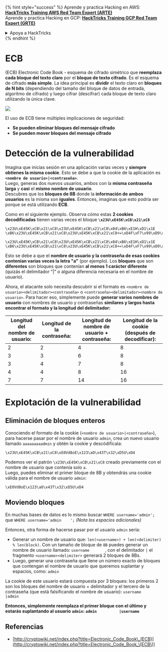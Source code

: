 {% hint style="success" %}
Aprende y practica Hacking en AWS: <img src="/.gitbook/assets/arte.png" alt="" data-size="line">[**HackTricks Training AWS Red Team Expert (ARTE)**](https://training.hacktricks.xyz/courses/arte)<img src="/.gitbook/assets/arte.png" alt="" data-size="line">\
Aprende y practica Hacking en GCP: <img src="/.gitbook/assets/grte.png" alt="" data-size="line">[**HackTricks Training GCP Red Team Expert (GRTE)**<img src="/.gitbook/assets/grte.png" alt="" data-size="line">](https://training.hacktricks.xyz/courses/grte)

<details>

<summary>Apoya a HackTricks</summary>

* ¡Consulta los [**planes de suscripción**](https://github.com/sponsors/carlospolop)!
* **Únete al** 💬 [**grupo de Discord**](https://discord.gg/hRep4RUj7f) o al [**grupo de telegram**](https://t.me/peass) o **síguenos** en **Twitter** 🐦 [**@hacktricks\_live**](https://twitter.com/hacktricks\_live)**.**
* **Comparte trucos de hacking enviando PRs a los repositorios de** [**HackTricks**](https://github.com/carlospolop/hacktricks) y [**HackTricks Cloud**](https://github.com/carlospolop/hacktricks-cloud).

</details>
{% endhint %}

# ECB

(ECB) Electronic Code Book - esquema de cifrado simétrico que **reemplaza cada bloque del texto claro** por el **bloque de texto cifrado**. Es el esquema de cifrado **más simple**. La idea principal es **dividir** el texto claro en **bloques de N bits** (dependiendo del tamaño del bloque de datos de entrada, algoritmo de cifrado) y luego cifrar (descifrar) cada bloque de texto claro utilizando la única clave.

![](https://upload.wikimedia.org/wikipedia/commons/thumb/e/e6/ECB_decryption.svg/601px-ECB_decryption.svg.png)

El uso de ECB tiene múltiples implicaciones de seguridad:

* **Se pueden eliminar bloques del mensaje cifrado**
* **Se pueden mover bloques del mensaje cifrado**

# Detección de la vulnerabilidad

Imagina que inicias sesión en una aplicación varias veces y **siempre obtienes la misma cookie**. Esto se debe a que la cookie de la aplicación es **`<nombre de usuario>|<contraseña>`**.\
Luego, generas dos nuevos usuarios, ambos con la **misma contraseña larga** y **casi** el **mismo** **nombre de usuario**.\
Descubres que los **bloques de 8B** donde la **información de ambos usuarios** es la misma son **iguales**. Entonces, imaginas que esto podría ser porque se está utilizando **ECB**.

Como en el siguiente ejemplo. Observa cómo estas **2 cookies decodificadas** tienen varias veces el bloque **`\x23U\xE45K\xCB\x21\xC8`**
```
\x23U\xE45K\xCB\x21\xC8\x23U\xE45K\xCB\x21\xC8\x04\xB6\xE1H\xD1\x1E \xB6\x23U\xE45K\xCB\x21\xC8\x23U\xE45K\xCB\x21\xC8+=\xD4F\xF7\x99\xD9\xA9

\x23U\xE45K\xCB\x21\xC8\x23U\xE45K\xCB\x21\xC8\x04\xB6\xE1H\xD1\x1E \xB6\x23U\xE45K\xCB\x21\xC8\x23U\xE45K\xCB\x21\xC8+=\xD4F\xF7\x99\xD9\xA9
```
Esto se debe a que el **nombre de usuario y la contraseña de esas cookies contenían varias veces la letra "a"** (por ejemplo). Los **bloques** que son **diferentes** son bloques que contenían **al menos 1 carácter diferente** (quizás el delimitador "|" o alguna diferencia necesaria en el nombre de usuario).

Ahora, el atacante solo necesita descubrir si el formato es `<nombre de usuario><delimitador><contraseña>` o `<contraseña><delimitador><nombre de usuario>`. Para hacer eso, simplemente puede **generar varios nombres de usuario** con nombres de usuario y contraseñas **similares y largos hasta encontrar el formato y la longitud del delimitador:**

| Longitud del nombre de usuario: | Longitud de la contraseña: | Longitud de nombre de usuario + contraseña: | Longitud de la cookie (después de decodificar): |
| ------------------------------- | -------------------------- | ------------------------------------------ | ---------------------------------------------- |
| 2                               | 2                          | 4                                          | 8                                              |
| 3                               | 3                          | 6                                          | 8                                              |
| 3                               | 4                          | 7                                          | 8                                              |
| 4                               | 4                          | 8                                          | 16                                             |
| 7                               | 7                          | 14                                         | 16                                             |

# Explotación de la vulnerabilidad

## Eliminación de bloques enteros

Conociendo el formato de la cookie (`<nombre de usuario>|<contraseña>`), para hacerse pasar por el nombre de usuario `admin`, crea un nuevo usuario llamado `aaaaaaaaadmin` y obtén la cookie y descódifícala:
```
\x23U\xE45K\xCB\x21\xC8\xE0Vd8oE\x123\aO\x43T\x32\xD5U\xD4
```
Podemos ver el patrón `\x23U\xE45K\xCB\x21\xC8` creado previamente con el nombre de usuario que contenía solo `a`.\
Luego, puedes eliminar el primer bloque de 8B y obtendrás una cookie válida para el nombre de usuario `admin`:
```
\xE0Vd8oE\x123\aO\x43T\x32\xD5U\xD4
```
## Moviendo bloques

En muchas bases de datos es lo mismo buscar `WHERE username='admin';` que `WHERE username='admin    ';` _(Nota los espacios adicionales)_

Entonces, otra forma de hacerse pasar por el usuario `admin` sería:

* Generar un nombre de usuario que: `len(<username>) + len(<delimiter) % len(block)`. Con un tamaño de bloque de `8B` puedes generar un nombre de usuario llamado: `username       `, con el delimitador `|` el fragmento `<username><delimiter>` generará 2 bloques de 8Bs.
* Luego, generar una contraseña que llene un número exacto de bloques que contengan el nombre de usuario que queremos suplantar y espacios, como: `admin   `

La cookie de este usuario estará compuesta por 3 bloques: los primeros 2 son los bloques del nombre de usuario + delimitador y el tercero de la contraseña (que está falsificando el nombre de usuario): `username       |admin   `

**Entonces, simplemente reemplaza el primer bloque con el último y estarás suplantando al usuario `admin`: `admin          |username`**

## Referencias

* [http://cryptowiki.net/index.php?title=Electronic_Code_Book\_(ECB)](http://cryptowiki.net/index.php?title=Electronic_Code_Book_\(ECB\))
